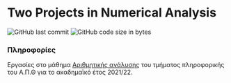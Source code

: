 # Two Projects in Numerical Analysis

<img alt="GitHub last commit" src="https://img.shields.io/github/last-commit/akorkos/Projects-in-Numerical-Analysis"> <img alt="GitHub code size in bytes" src="https://img.shields.io/github/languages/code-size/akorkos/Projects-in-Numerical-Analysis">

### Πληροφορίες 
Εργασίες στο μάθημα [Αριθμητικής ανάλυσης](https://elearning.auth.gr/enrol/index.php?id=7942) του τμήματος πληροφορικής του Α.Π.Θ για το ακαδημαϊκό έτος 2021/22. <br />
